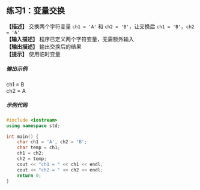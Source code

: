 ## 练习1：变量交换  
**【描述】**  交换两个字符变量 `ch1 = 'A'` 和 `ch2 = 'B'`，让交换后 `ch1 = 'B'`，`ch2 = 'A'`<br/>
**【输入描述】**  程序已定义两个字符变量，无需额外输入<br/>
**【输出描述】**  输出交换后的结果<br/>
**【提示】** 使用临时变量<br/>

##### 输出示例

<RunningResult>
ch1 = B<br/>
ch2 = A
</RunningResult>

##### 示例代码

<PasswordProtected>

```cpp  
#include <iostream>  
using namespace std;  

int main() {  
    char ch1 = 'A', ch2 = 'B';  
    char temp = ch1;  
    ch1 = ch2;  
    ch2 = temp;  
    cout << "ch1 = " << ch1 << endl;  
    cout << "ch2 = " << ch2 << endl;  
    return 0;  
}  
```  
</PasswordProtected>